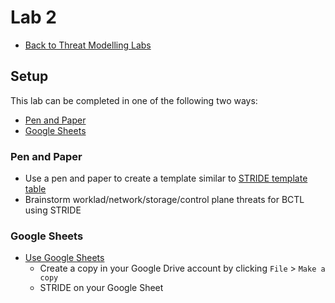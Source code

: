 # Lab 2

- [Back to Threat Modelling Labs](../README.md)

## Setup

This lab can be completed in one of the following two ways:
- [Pen and Paper](#pen-and-paper)
- [Google Sheets](#google-sheets)

### Pen and Paper

- Use a pen and paper to create a template similar to [STRIDE template table](STRIDE.pdf)
- Brainstorm worklad/network/storage/control plane threats for BCTL using STRIDE

### Google Sheets

- [Use Google Sheets](https://docs.google.com/spreadsheets/d/1OFVIzIs3MYcwg_b0qhO869rTal2-rqsdbMuemlW7_nM/edit?usp=sharing)
  - Create a copy in your Google Drive account by clicking `File` > `Make a copy`
  - STRIDE on your Google Sheet
